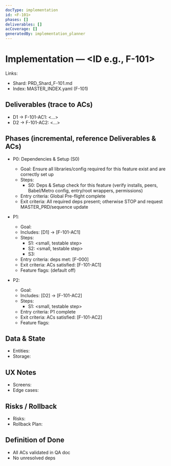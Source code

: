 ```yaml
---
docType: implementation
id: <F-101>
phases: []
deliverables: []
acCoverage: []
generatedBy: implementation_planner
---
```


# Implementation — <ID e.g., F-101>

Links:
- Shard: PRD_Shard_F-101.md
- Index: MASTER_INDEX.yaml (F-101)

## Deliverables (trace to ACs)
- D1 → F-101-AC1: <...>
- D2 → F-101-AC2: <...>

## Phases (incremental, reference Deliverables & ACs)
- P0: Dependencies & Setup (S0)
  - Goal: Ensure all libraries/config required for this feature exist and are correctly set up
  - Steps:
    - S0: Deps & Setup check for this feature (verify installs, peers, Babel/Metro config, entry/root wrappers, permissions)
  - Entry criteria: Global Pre-flight complete
  - Exit criteria: All required deps present; otherwise STOP and request MASTER_PRD/sequence update

- P1: <phase title>
  - Goal: <concise outcome>
  - Includes: [D1] → [F-101-AC1]
  - Steps:
    - S1: <small, testable step>
    - S2: <small, testable step>
    - S3: <add more steps as needed for complex phases>
  - Entry criteria: deps met: [F-000]
  - Exit criteria: ACs satisfied: [F-101-AC1]
  - Feature flags: <flag-name> (default off)

- P2: <phase title>
  - Goal: <concise outcome>
  - Includes: [D2] → [F-101-AC2]
  - Steps:
    - S1: <small, testable step>
  - Entry criteria: P1 complete
  - Exit criteria: ACs satisfied: [F-101-AC2]
  - Feature flags: <flag-name>

## Data & State
- Entities:
- Storage:

## UX Notes
- Screens:
- Edge cases:

## Risks / Rollback
- Risks:
- Rollback Plan:

## Definition of Done
- All ACs validated in QA doc
- No unresolved deps

